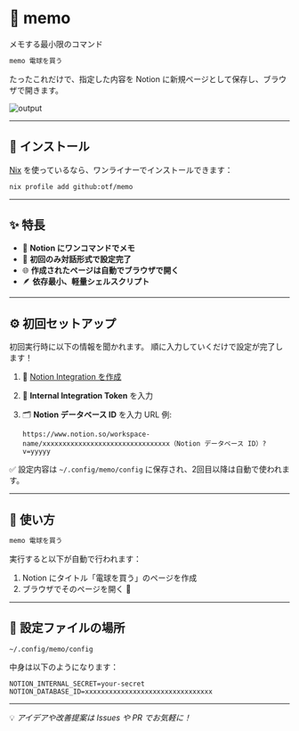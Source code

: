 # 📝 memo

メモする最小限のコマンド

```bash
memo 電球を買う
```

たったこれだけで、指定した内容を Notion に新規ページとして保存し、ブラウザで開きます。

![output](https://github.com/user-attachments/assets/e8654f4e-0349-4ad5-8761-86cc589d4e45)


---

## 🚀 インストール

[Nix](https://nixos.org/) を使っているなら、ワンライナーでインストールできます：

```bash
nix profile add github:otf/memo
```

---

## ✨ 特長

- 🧠 **Notion にワンコマンドでメモ**
- 💬 **初回のみ対話形式で設定完了**
- 🌐 **作成されたページは自動でブラウザで開く**
- 🪶 **依存最小、軽量シェルスクリプト**

---

## ⚙️ 初回セットアップ

初回実行時に以下の情報を聞かれます。 順に入力していくだけで設定が完了します！

1. 🔗
   [Notion Integration を作成](https://www.notion.so/profile/integrations/form/new-integration)
2. 🔑 **Internal Integration Token** を入力
3. 🗂️ **Notion データベース ID** を入力 URL 例:

   ```
   https://www.notion.so/workspace-name/xxxxxxxxxxxxxxxxxxxxxxxxxxxxxxxx（Notion データベース ID）?v=yyyyy
   ```

✅ 設定内容は `~/.config/memo/config` に保存され、2回目以降は自動で使われます。

---

## 🧪 使い方

```bash
memo 電球を買う
```

実行すると以下が自動で行われます：

1. Notion にタイトル「電球を買う」のページを作成
2. ブラウザでそのページを開く 🧭

---

## 📁 設定ファイルの場所

```
~/.config/memo/config
```

中身は以下のようになります：

```dotenv
NOTION_INTERNAL_SECRET=your-secret
NOTION_DATABASE_ID=xxxxxxxxxxxxxxxxxxxxxxxxxxxxxxxx
```

---

💡 _アイデアや改善提案は Issues や PR でお気軽に！_

```
```
